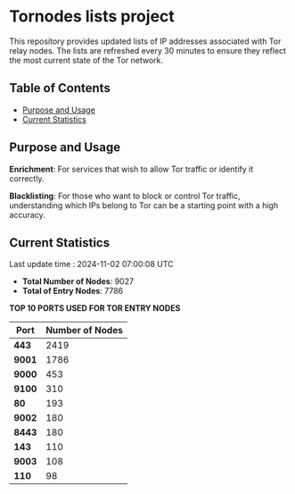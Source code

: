 # Tornodes lists project

This repository provides updated lists of IP addresses associated with Tor relay nodes. The lists are refreshed every 30 minutes to ensure they reflect the most current state of the Tor network.

## Table of Contents

- [Purpose and Usage](#purpose-and-usage)
- [Current Statistics](#current-statistics)


## Purpose and Usage

**Enrichment**: For services that wish to allow Tor traffic or identify it correctly.

**Blacklisting**: For those who want to block or control Tor traffic, understanding which IPs belong to Tor can be a starting point with a high accuracy.

## Current Statistics

Last update time : 2024-11-02 07:00:08 UTC

- **Total Number of Nodes**: 9027
- **Total of Entry Nodes**: 7786

**TOP 10 PORTS USED FOR TOR ENTRY NODES**

| **Port** | **Number of Nodes** |
|------|-----------------|
| **443**   | 2419  |
| **9001**   | 1786  |
| **9000**   | 453  |
| **9100**   | 310  |
| **80**   | 193  |
| **9002**   | 180  |
| **8443**   | 180  |
| **143**   | 110  |
| **9003**   | 108  |
| **110**   | 98  |

